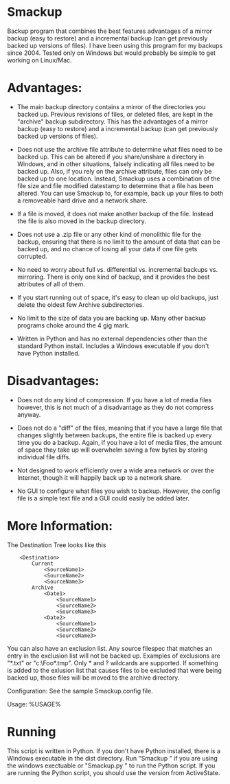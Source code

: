 # Smackup
Backup program that combines the best features advantages of a mirror backup (easy to restore) and a incremental backup (can get previously backed up versions of files).  I have been using this program for my backups since 2004.  Tested only on Windows but would probably be simple to get working on Linux/Mac.

# Advantages:
* The main backup directory contains a mirror of the directories you backed up. Previous revisions of files, or deleted files, are kept in the "archive" backup subdirectory. This has the advantages of a mirror backup (easy to restore) and a incremental backup (can get previously backed up versions of files).

* Does not use the archive file attribute to determine what files need to be backed up. This can be altered if you share/unshare a directory in Windows, and in other situations, falsely indicating all files need to be backed up. Also, if you rely on the archive attribute, files can only be backed up to one location. Instead, Smackup uses a combination of the file size and file modified datestamp to determine that a file has been altered. You can use Smackup to, for example, back up your files to both a removeable hard drive and a network share.

* If a file is moved, it does not make another backup of the file. Instead the file is also moved in the backup directory.

* Does not use a .zip file or any other kind of monolithic file for the backup, ensuring that there is no limit to the amount of data that can be backed up, and no chance of losing all your data if one file gets corrupted.

* No need to worry about full vs. differential vs. incremental backups vs. mirroring. There is only one kind of backup, and it provides the best attributes of all of them.

* If you start running out of space, it's easy to clean up old backups, just delete the oldest few Archive subdirectories.

* No limit to the size of data you are backing up. Many other backup programs choke around the 4 gig mark.

* Written in Python and has no external dependencies other than the standard Python install. Includes a Windows executable if you don't have Python installed.

# Disadvantages:
* Does not do any kind of compression. If you have a lot of media files however, this is not much of a disadvantage as they do not compress anyway.

* Does not do a "diff" of the files, meaning that if you have a large file that changes slightly between backups, the entire file is backed up every time you do a backup. Again, if you have a lot of media files, the amount of space they take up will overwhelm saving a few bytes by storing individual file diffs.

* Not designed to work efficiently over a wide area network or over the Internet, though it will happily back up to a network share.

* No GUI to configure what files you wish to backup. However, the config file is a simple text file and a GUI could easily be added later.

# More Information:
The Destination Tree looks like this
```
	<Destination>
		Current
			<SourceName1>
			<SourceName2>
			<SourceName3>
		Archive
			<Date1>
				<SourceName1>
				<SourceName2>
				<SourceName3>
			<Date2>
				<SourceName1>
				<SourceName2>
				<SourceName3>
```
You can also have an exclusion list. Any source filespec that matches an entry in the exclusion list will not be backed up. Examples of exclusions are "*.txt" or "c:\Foo\*.tmp". Only * and ? wildcards are supported. If something is added to the exlusion list that causes files to be excluded that were being backed up, those files will be moved to the archive directory.

Configuration: See the sample Smackup.config file.

Usage: %USAGE%

# Running
This script is written in Python. If you don't have Python installed, there is a Windows executable in the dist directory. Run "Smackup " if you are using the windows exectuable or "Smackup.py " to run the Python script. If you are running the Python script, you should use the version from ActiveState.
